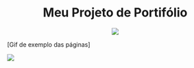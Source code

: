 <h1 align="center"> Meu Projeto de Portifólio </h1>

<p align="center" > 
 <img loading="lazy"  src="https://img.shields.io/badge/Status-Em%20desenvolvimento-brightgreen"/>
</>




[Gif de exemplo das páginas] 


![](https://github.com/Gabriel4502/Portifolio/assets/47870292/4df946b2-37ca-47d9-a4a5-2b07da072b2a)




